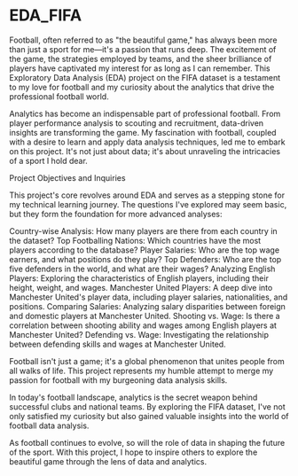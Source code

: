 # EDA_FIFA
Football, often referred to as "the beautiful game," has always been more than just a sport for me—it's a passion that runs deep. The excitement of the game, the strategies employed by teams, and the sheer brilliance of players have captivated my interest for as long as I can remember. This Exploratory Data Analysis (EDA) project on the FIFA dataset is a testament to my love for football and my curiosity about the analytics that drive the professional football world.

Analytics has become an indispensable part of professional football. From player performance analysis to scouting and recruitment, data-driven insights are transforming the game. My fascination with football, coupled with a desire to learn and apply data analysis techniques, led me to embark on this project. It's not just about data; it's about unraveling the intricacies of a sport I hold dear.

Project Objectives and Inquiries

This project's core revolves around EDA and serves as a stepping stone for my technical learning journey. The questions I've explored may seem basic, but they form the foundation for more advanced analyses:

Country-wise Analysis: How many players are there from each country in the dataset?
Top Footballing Nations: Which countries have the most players according to the database?
Player Salaries: Who are the top wage earners, and what positions do they play?
Top Defenders: Who are the top five defenders in the world, and what are their wages?
Analyzing English Players: Exploring the characteristics of English players, including their height, weight, and wages.
Manchester United Players: A deep dive into Manchester United's player data, including player salaries, nationalities, and positions.
Comparing Salaries: Analyzing salary disparities between foreign and domestic players at Manchester United.
Shooting vs. Wage: Is there a correlation between shooting ability and wages among English players at Manchester United?
Defending vs. Wage: Investigating the relationship between defending skills and wages at Manchester United.


Football isn't just a game; it's a global phenomenon that unites people from all walks of life. This project represents my humble attempt to merge my passion for football with my burgeoning data analysis skills.

In today's football landscape, analytics is the secret weapon behind successful clubs and national teams. By exploring the FIFA dataset, I've not only satisfied my curiosity but also gained valuable insights into the world of football data analysis.

As football continues to evolve, so will the role of data in shaping the future of the sport. With this project, I hope to inspire others to explore the beautiful game through the lens of data and analytics.
